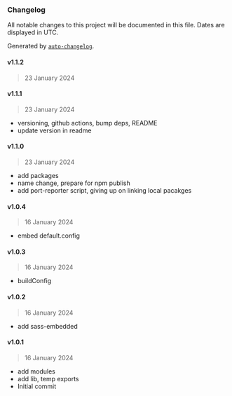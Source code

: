 ### Changelog

All notable changes to this project will be documented in this file. Dates are displayed in UTC.

Generated by [`auto-changelog`](https://github.com/CookPete/auto-changelog).

#### v1.1.2

> 23 January 2024

#### v1.1.1

> 23 January 2024

- versioning, github actions, bump deps, README
- update version in readme

#### v1.1.0

> 23 January 2024

- add packages
- name change, prepare for npm publish
- add port-reporter script, giving up on linking local pacakges

#### v1.0.4

> 16 January 2024

- embed default.config

#### v1.0.3

> 16 January 2024

- buildConfig

#### v1.0.2

> 16 January 2024

- add sass-embedded

#### v1.0.1

> 16 January 2024

- add modules
- add lib, temp exports
- Initial commit
